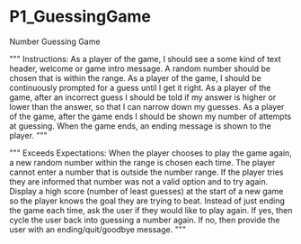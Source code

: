 # P1_GuessingGame
 Number Guessing Game


"""
Instructions:
As a player of the game, I should see a some kind of text header, welcome or game intro message.
A random number should be chosen that is within the range.
As a player of the game, I should be continuously prompted for a guess until I get it right.
As a player of the game, after an incorrect guess I should be told if my answer is higher or lower than the answer, so that I can narrow down my guesses.
As a player of the game, after the game ends I should be shown my number of attempts at guessing.
When the game ends, an ending message is shown to the player.
"""

"""
Exceeds Expectations:
  When the player chooses to play the game again, a new random number within the range is chosen each time.
  The player cannot enter a number that is outside the number range. If the player tries they are informed that number was not a valid option and to try again.
  Display a high score (number of least guesses) at the start of a new game so the player knows the goal they are trying to beat.
  Instead of just ending the game each time, ask the user if they would like to play again.
  If yes, then cycle the user back into guessing a number again.
  If no, then provide the user with an ending/quit/goodbye message.
"""